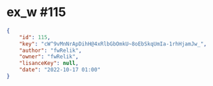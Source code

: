 
# ex_w #115
                
```JSON
{
    "id": 115,
    "key": "cW^9vMnNrApDihH@4xRlbGbOmkU~8oEbSkqUmIa-1rhHjamJw_",
    "author": "fwRelik",
    "owner": "fwRelik",
    "lisanceKey": null,
    "date": "2022-10-17 01:00"
}
```
